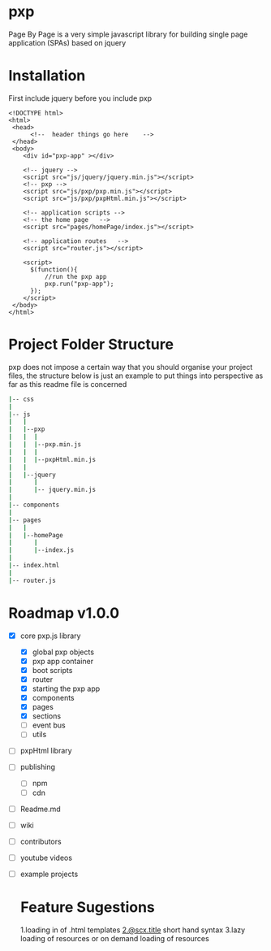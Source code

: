 # pxp
Page By Page is a very simple javascript library for building single page application (SPAs) based on jquery


# Installation
First include jquery before you include pxp
```
<!DOCTYPE html>
<html>
 <head>
      <!--  header things go here    -->
 </head>
 <body>
    <div id="pxp-app" ></div> 
    
    <!-- jquery -->
    <script src="js/jquery/jquery.min.js"></script>
    <!-- pxp -->
    <script src="js/pxp/pxp.min.js"></script>
    <script src="js/pxp/pxpHtml.min.js"></script>
    
    <!-- application scripts -->
    <!-- the home page   -->
    <script src="pages/homePage/index.js"></script>
    
    <!-- application routes   -->
    <script src="router.js"></script>
    
    <script>
      $(function(){
          //run the pxp app
          pxp.run("pxp-app");
      });
    </script>
 </body>
</html>
```

# Project Folder Structure
pxp does not impose a certain way that you should organise your project files, the structure below is just an example 
to put things into perspective as far as this readme file is concerned

```bash
|-- css 
|
|-- js 
|   |
|   |--pxp  
|   |  |    
|   |  |--pxp.min.js
|   |  |             
|   |  |--pxpHtml.min.js 
|   |  
|   |--jquery 
|      | 
|      |-- jquery.min.js 
|
|-- components
|
|-- pages
|   |
|   |--homePage
|      |
|      |--index.js
|       
|-- index.html
|
|-- router.js
```
       
# Roadmap v1.0.0
- [x] core pxp.js library
  - [x] global pxp objects
  - [x] pxp app container
  - [x] boot scripts
  - [x] router
  - [x] starting the pxp app
  - [x] components
  - [x]  pages
  - [x] sections
  - [ ] event bus
  - [ ] utils
- [ ] pxpHtml library
- [ ] publishing 
  - [ ] npm
  - [ ] cdn
- [ ] Readme.md
- [ ] wiki
- [ ] contributors
- [ ] youtube videos
- [ ] example projects
  
  # Feature Sugestions
  1.loading in of .html templates
  2.@scx.title short hand syntax
  3.lazy loading of resources or on demand loading of resources
